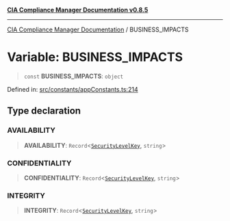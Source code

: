 [**CIA Compliance Manager Documentation v0.8.5**](../README.md)

***

[CIA Compliance Manager Documentation](../globals.md) / BUSINESS\_IMPACTS

# Variable: BUSINESS\_IMPACTS

> `const` **BUSINESS\_IMPACTS**: `object`

Defined in: [src/constants/appConstants.ts:214](https://github.com/Hack23/cia-compliance-manager/blob/b799ef22d9067d09cc69eaeddf109ac9dcdce934/src/constants/appConstants.ts#L214)

## Type declaration

### AVAILABILITY

> **AVAILABILITY**: `Record`\<[`SecurityLevelKey`](../type-aliases/SecurityLevelKey.md), `string`\>

### CONFIDENTIALITY

> **CONFIDENTIALITY**: `Record`\<[`SecurityLevelKey`](../type-aliases/SecurityLevelKey.md), `string`\>

### INTEGRITY

> **INTEGRITY**: `Record`\<[`SecurityLevelKey`](../type-aliases/SecurityLevelKey.md), `string`\>
